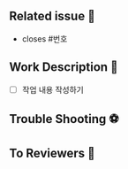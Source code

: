 ## Related issue 🔗
<!-- 관련 이슈 번호를 적어주세요 -->
- closes #번호

## Work Description 📂
<!-- 작업 내용을 간단히 소개주세요 -->
- [ ] 작업 내용 작성하기

## Trouble Shooting ⚽️
<!-- 어떤 위험이나 장애를 발견했는지 적어주세요 -->

## To Reviewers 📢
<!-- 리뷰어들에게 물어볼 점, 할 말 등을 적어주세요 -->
